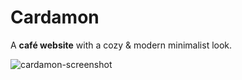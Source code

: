 # Cardamon
A **café website** with a cozy &amp; modern minimalist look.

![cardamon-screenshot](https://user-images.githubusercontent.com/108056058/232412791-4c850bbf-a66c-4424-bdaf-66533ba1007c.jpg)

